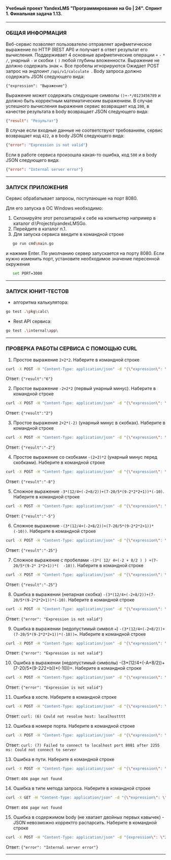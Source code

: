 #### Учебный проект YandexLMS "Программирование на Go | 24". Спринт 1. Финальная задача 1.13.
---
### ОБЩАЯ ИНФОРМАЦИЯ
Веб-сервис позволяет пользователю отправляет арифметическое выражение по HTTP (REST API) и получает в ответ результат его вычисления.
Поддерживает 4 основные арифметические операции ```+``` ```-``` ```*``` ```/```, унарный ```-``` и скобки  ```(``` ```)``` любой глубины вложенности. Выражение не должно содержать знак ```=```. Все пробелы игнорируются
Ожидает POST запрос на эндпоинт ```/api/v1/calculate ```.
Body запроса должно содержать JSON следующего вида:
```
{"expression": "Выражение"}
```
Выражение может содержать следующие символы ```()+-*/0123456789``` и должно быть корректным математическим выражением.
В случае успешного вычисления выражения сервис возвращает код ```200```, в качестве результата в body возвращает JSON следующего вида:
```json
{"result": "Результат"}
```
В случае если входные данные не соответствуют требованиям, сервис возвращает код ```422```, а в body JSON следующего вида:
```json
{"error": "Expression is not valid"}
```

Если в работе сервиса произошла какая-то ошибка, код ```500``` и в body JSON следующего вида:
```json
{"error": "Internal server error"}
```
---
### ЗАПУСК ПРИЛОЖЕНИЯ
Сервис обрабатывает запросы, поступающие на порт 8080.

Для его запуска в ОС Windows необходимо:
1. Склонируйте этот репозитарий к себе на компьютер например в каталог d:\Projects\yandexLMSGo. 
2. Перейдите в каталог п.1.
3. Для запуска сервиса введите в командной строке 
```sh
   go run cmd\main.go
```
   и нажмие Enter.
   По умолчанию сервер запускается на порту 8080. Если нужно изменить порт, установите необходимое значение пересенной окружения 
```bash
   set PORT=3000
```
---
### ЗАПУСК ЮНИТ-ТЕСТОВ
* алгоритма калькулятора:
```bash
go test .\pkg\calc\
```
* Rest API сервиса:
```bash
go test .\internal\app\
```
---
### ПРОВЕРКА РАБОТЫ СЕРВИСА С ПОМОЩЬЮ CURL 
1. Простое выражение ```2+2*2```. Наберите в командной строке
```sh
curl -X POST -H "Content-Type: application/json" -d "{\"expression\": \"2+2*2\"}" localhost:8080/api/v1/calculate
```
Ответ: ```{"result":"6"}```

2. Простое выражение ```-2+2*2``` (первый унарный минус). Наберите в командной строке
```sh
curl -X POST -H "Content-Type: application/json" -d "{\"expression\": \"-2+2*2\"}" localhost:8080/api/v1/calculate
```
Ответ: ```{"result":"2"}```

3. Простое выражение ```2+2*(-2)``` (унарный минус в скобках). Наберите в командной строке
```sh
curl -X POST -H "Content-Type: application/json" -d "{\"expression\": \"2+2*(-2)\"}" localhost:8080/api/v1/calculate
```
Ответ: ```{"result":"-2"}```

4. Простое выражение со скобками ```-(2+2)*2``` (унарный минус перед скобками). Наберите в командной строке
```sh
curl -X POST -H "Content-Type: application/json" -d "{\"expression\": \"(2+2)*2\"}" localhost:8080/api/v1/calculate
```
Ответ: ```{"result":"-8"}```

5. Сложное выражение ```-3*(12/4+(-2+8/2))+(7-20/5*(9-2*2*2+1))*(-10)```. Наберите в командной строке
```sh
curl -X POST -H "Content-Type: application/json" -d "{\"expression\": \"-3*(12/4+(-2+8/2))+(7-20/5*(9-2*2*2+1))*(-10)\"}" localhost:8080/api/v1/calculate
```
Ответ: ```{"result":"-5"}```

6. Сложное выражение ```-(3*(12/4+(-2+8/2))+(7-20/5*(9-2*2*2+1))*(-10))```. Наберите в командной строке
```sh
curl -X POST -H "Content-Type: application/json" -d "{\"expression\": \"-(3*(12/4+(-2+8/2))+(7-20/5*(9-2*2*2+1))*(-10))\"}" localhost:8080/api/v1/calculate
```
Ответ: ```{"result":"-25"}```

7. Сложное выражение с пробелами ```-(3*( 12/ 4+(-2 + 8/2 ) ) +(7-20/5*(9-2* 2*2+1))*(  -10))```. Наберите в командной строке
```sh
curl -X POST -H "Content-Type: application/json" -d "{\"expression\": \"-(3*( 12/ 4+(-2 + 8/2 ) ) +(7-20/5*(9-2* 2*2+1))*(  -10))\"}" localhost:8080/api/v1/calculate
```
Ответ: ```{"result":"-25"}```

8. Ошибка в выражении (непарная скобка) ```-(3*(12/4+(-2+8/2))+(7-20/5*(9-2*2*2+1))*(-10)```. Наберите в командной строке
```sh
curl -X POST -H "Content-Type: application/json" -d "{\"expression\": \"-3*(12/4+(-2+8/2))+(7-20/5*(9-2*2*2+1))*(-10)\"}" localhost:8080/api/v1/calculate
```
Ответ: ```{"error": "Expression is not valid"}```

9. Ошибка в выражении (недопустимый символ ```=```) ```-(3*(12/4+(-2+8/2))+(7-20/5*(9-2*2*2+1))*(-10))=```. Наберите в командной строке
```sh
curl -X POST -H "Content-Type: application/json" -d "{\"expression\": \"-3*(12/4+(-2+8/2))+(7-20/5*(9-2*2*2+1))*(-10))=\"}" localhost:8080/api/v1/calculate
```
Ответ: ```{"error": "Expression is not valid"}```

10. Ошибка в выражении (недопустимый символы) -(3*(12/4+(-A+8/2))+(7-20/5*(9-2*2*2+b))*(-10))=. Наберите в командной строке
```sh
curl -X POST -H "Content-Type: application/json" -d "{\"expression\": \"-3*(12/4+(-A+8/2))+(7-20/5*(9-2*2*2+b))*(-10))\"}" localhost:8080/api/v1/calculate
```
Ответ: ```{"error": "Expression is not valid"}```

11. Ошибка в хосте. Наберите в командной строке
```sh
curl -X POST -H "Content-Type: application/json" -d "{\"expression\": \"2+2*2\"}" localhostttt:8080/api/v1/calculate
```
Ответ: ```curl: (6) Could not resolve host: localhostttt```

12. Ошибка в номере порта. Наберите в командной строке
```sh
curl -X POST -H "Content-Type: application/json" -d "{\"expression\": \"2+2*2\"}" localhost:8081/api/v1/calculate
```
Ответ: ```curl: (7) Failed to connect to localhost port 8081 after 2255 ms: Could not connect to server```

13. Ошибка в пути. Наберите в командной строке
```sh
curl -X POST -H "Content-Type: application/json" -d "{\"expression\": \"2+2*2\"}" localhost:8080/api/v2/recalculate
```
Ответ: ```404 page not found```

14. Ошибка в типе метода запроса. Наберите в командной строке
```sh
curl -X GET -H "Content-Type: application/json" -d "{\"expression\": \"2+2*2\"}" localhost:8080/api/v1/calculate
```
Ответ: ```404 page not found```

15. Ошибка в содержимом body (не хватает двойных первых кавычек) - JSON невозможно корректго распарсить. Наберите в командной строке
```sh
curl -X POST -H "Content-Type: application/json" -d "{expression\": \"2+2*2\"}" localhost:8080/api/v1/calculate
```
Ответ: ```{"error": "Internal server error"}```

---
